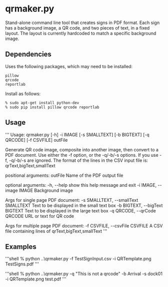 # qrmaker.py

Stand-alone command line tool that creates signs in PDF format.  Each sign has
a background image, a QR code, and two pieces of text, in a fixed layout.
The layout is currently hardcoded to match a specific background image.

## Dependencies

Uses the following packages, which may need to be installed:

```
pillow
qrcode
reportlab
```

Install as follows:

```shell
% sudo apt-get install python-dev
% sudo pip install pillow qrcode reportlab
```

## Usage
'''
Usage: qrmaker.py [-h] -i IMAGE [-s SMALLTEXT] [-b BIGTEXT] [-q QRCODE]
                  [-f CSVFILE]
                  outFile

Generate QR code image, composite into another image, then convert to a PDF
document. Use either the -f option, or the -q/-b/-s options. If you use -f,
-q/-b/-s are ignored. The format of the lines in the CSV input file is:
qrText,bigText,smallText

positional arguments:
  outFile               Name of the PDF output file

optional arguments:
  -h, --help            show this help message and exit
  -i IMAGE, --image IMAGE
                        Background image

Args for single page PDF document:
  -s SMALLTEXT, --smallText SMALLTEXT
                        Text to be displayed in the small text box
  -b BIGTEXT, --bigText BIGTEXT
                        Text to be displayed in the large text box
  -q QRCODE, --qrCode QRCODE
                        URL or text for QR code

Args for multiple page PDF document:
  -f CSVFILE, --csvFile CSVFILE
                        A CSV file containing lines of
                        qrText,bigText,smallText
'''

## Examples

'''shell
% python ..\qrmaker.py -f TestSignInput.csv -i QRTemplate.png TestSigns.pdf
'''

'''shell
% python ..\qrmaker.py -q "This is not a qrcode" -b Arrival -s dock01 -i QRTemplate.png test.pdf
'''